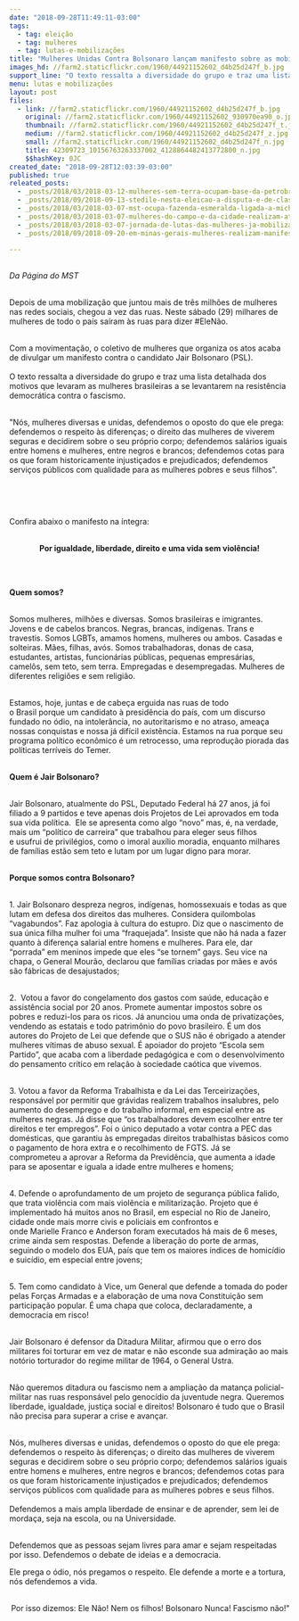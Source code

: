 ```yaml
---
date: "2018-09-28T11:49:11-03:00"
tags:
  - tag: eleição
  - tag: mulheres
  - tag: lutas-e-mobilizações
title: "Mulheres Unidas Contra Bolsonaro lançam manifesto sobre as mobilizações deste sábado (29)\n"
images_hd: //farm2.staticflickr.com/1960/44921152602_d4b25d247f_b.jpg
support_line: "O texto ressalta a diversidade do grupo e traz uma lista detalhada dos motivos que levaram as mulheres brasileiras a se levantarem na resistência democrática contra o fascismo\n\n"
menu: lutas e mobilizações
layout: post
files:
  - link: //farm2.staticflickr.com/1960/44921152602_d4b25d247f_b.jpg
    original: //farm2.staticflickr.com/1960/44921152602_930970ea90_o.jpg
    thumbnail: //farm2.staticflickr.com/1960/44921152602_d4b25d247f_t.jpg
    medium: //farm2.staticflickr.com/1960/44921152602_d4b25d247f_z.jpg
    small: //farm2.staticflickr.com/1960/44921152602_d4b25d247f_n.jpg
    title: 42309723_10156763263337002_4128864482413772800_n.jpg
    $$hashKey: 0JC
created_date: "2018-09-28T12:03:39-03:00"
published: true
releated_posts:
  - _posts/2018/03/2018-03-12-mulheres-sem-terra-ocupam-base-da-petrobras-em-sao-sebastiao-do-passe-ba.md
  - _posts/2018/09/2018-09-13-stedile-nesta-eleicao-a-disputa-e-de-classes-quem-esta-com-o-povo-e-contra-ele.md
  - _posts/2018/03/2018-03-07-mst-ocupa-fazenda-esmeralda-ligada-a-michel-temer-em-esquema-de-corrupcao.md
  - _posts/2018/03/2018-03-07-mulheres-do-campo-e-da-cidade-realizam-ato-unificado-no-goias.md
  - _posts/2018/03/2018-03-07-jornada-de-lutas-das-mulheres-ja-mobiliza-6-mil-trabalhadores-em-nove-estados.md
  - _posts/2018/09/2018-09-20-em-minas-gerais-mulheres-realizam-manifestacao-cultural-contra-o-fascismo.md

---
```

<p><br />
<em>Da P&aacute;gina do MST&nbsp;</em></p>

<p><br />
Depois de uma mobiliza&ccedil;&atilde;o que juntou&nbsp;mais de tr&ecirc;s milh&otilde;es de mulheres nas redes sociais, chegou a vez das ruas. Neste s&aacute;bado (29) milhares de mulheres de todo o pa&iacute;s sa&iacute;ram &agrave;s ruas para dizer #EleN&atilde;o.</p>

<p><br />
Com a movimenta&ccedil;&atilde;o,&nbsp;o coletivo de mulheres que organiza os atos acaba de divulgar um&nbsp;manifesto contra o candidato Jair Bolsonaro (PSL).&nbsp;<br />
<br />
O texto ressalta&nbsp;a diversidade do grupo e traz uma lista detalhada dos motivos que levaram as mulheres brasileiras a se levantarem na resist&ecirc;ncia democr&aacute;tica contra o fascismo.&nbsp;</p>

<p><br />
&quot;N&oacute;s, mulheres diversas e unidas, defendemos o oposto do que ele&nbsp;prega: defendemos o respeito &agrave;s diferen&ccedil;as; o direito das mulheres de viverem seguras e&nbsp;decidirem sobre o seu pr&oacute;prio corpo; defendemos sal&aacute;rios iguais entre homens e mulheres, entre negros e brancos; defendemos cotas para os que foram historicamente injusti&ccedil;ados e prejudicados; defendemos servi&ccedil;os p&uacute;blicos com qualidade&nbsp;para as mulheres pobres e seus filhos&quot;.</p>

<p>&nbsp;</p>

<p>&nbsp;</p>

<p>Confira abaixo o manifesto na &iacute;ntegra:&nbsp;</p>

<p style="text-align: center;"><br />
<strong>Por&nbsp;igualdade, liberdade, direito e uma vida sem viol&ecirc;ncia!</strong></p>

<p style="text-align: center;"><br />
&nbsp;</p>

<p><strong>Quem&nbsp;somos?</strong></p>

<p><br />
Somos&nbsp;mulheres, milh&otilde;es e diversas. Somos brasileiras e imigrantes. Jovens e de cabelos brancos.&nbsp;Negras, brancas, ind&iacute;genas.&nbsp;Trans e travestis.&nbsp;Somos LGBTs, amamos homens, mulheres ou ambos. Casadas e solteiras. M&atilde;es, filhas, av&oacute;s. Somos trabalhadoras, donas de casa, estudantes, artistas, funcion&aacute;rias p&uacute;blicas, pequenas empres&aacute;rias, camel&ocirc;s, sem teto,&nbsp;sem terra. Empregadas e desempregadas.&nbsp;Mulheres de diferentes religi&otilde;es e sem religi&atilde;o.</p>

<p><br />
Estamos, hoje,&nbsp;juntas e de cabe&ccedil;a erguida nas ruas&nbsp;de todo o&nbsp;Brasil&nbsp;porque&nbsp;um candidato &agrave; presid&ecirc;ncia do&nbsp;pa&iacute;s, com um discurso fundado no &oacute;dio, na intoler&acirc;ncia,&nbsp;no autoritarismo&nbsp;e no atraso, amea&ccedil;a nossas conquistas e nossa j&aacute; dif&iacute;cil exist&ecirc;ncia.&nbsp;Estamos na rua porque seu programa pol&iacute;tico econ&ocirc;mico &eacute; um retrocesso, uma reprodu&ccedil;&atilde;o piorada das pol&iacute;ticas terr&iacute;veis do Temer.</p>

<p><br />
<strong>Quem &eacute; Jair&nbsp;Bolsonaro?</strong></p>

<p><br />
Jair&nbsp;Bolsonaro, atualmente do PSL,&nbsp;Deputado Federal h&aacute; 27 anos, j&aacute; foi filiado a 9 partidos&nbsp;e teve apenas dois Projetos de Lei&nbsp;aprovados em toda sua vida pol&iacute;tica.&nbsp; Ele se apresenta&nbsp;como&nbsp;algo &ldquo;novo&rdquo; mas, &eacute;, na verdade, mais um &ldquo;pol&iacute;tico de carreira&rdquo;&nbsp;que&nbsp;trabalhou para eleger&nbsp;seus filhos e&nbsp;usufrui de privil&eacute;gios, como o imoral aux&iacute;lio moradia, enquanto milhares de fam&iacute;lias est&atilde;o sem teto e lutam por um lugar digno para morar.</p>

<p><br />
<strong>Porque somos contra Bolsonaro?</strong></p>

<p><br />
1. Jair Bolsonaro despreza negros, ind&iacute;genas, homossexuais e todas as que lutam em defesa dos direitos das mulheres.&nbsp;Considera quilombolas &ldquo;vagabundos&rdquo;.&nbsp;Faz apologia &agrave; cultura do estupro.&nbsp;Diz que o nascimento de sua &uacute;nica filha mulher foi uma &ldquo;fraquejada&rdquo;. Insiste que n&atilde;o h&aacute; nada a fazer quanto &agrave; diferen&ccedil;a salarial entre homens e mulheres. Para ele, dar &ldquo;porrada&rdquo; em meninos impede que eles &ldquo;se tornem&rdquo; gays. Seu vice na chapa, o General Mour&atilde;o, declarou que fam&iacute;lias&nbsp;criadas por m&atilde;es e av&oacute;s s&atilde;o f&aacute;bricas de desajustados;</p>

<p><br />
2.&nbsp; Votou a favor&nbsp;do congelamento dos&nbsp;gastos com sa&uacute;de, educa&ccedil;&atilde;o e assist&ecirc;ncia social por 20 anos. Promete aumentar impostos&nbsp;sobre os pobres e reduzi-los para os ricos. J&aacute; anunciou uma onda de privatiza&ccedil;&otilde;es, vendendo as estatais e todo patrim&ocirc;nio do povo brasileiro. &Eacute; um dos autores do Projeto de Lei&nbsp;que defende que o SUS n&atilde;o &eacute; obrigado a atender mulheres v&iacute;timas de abuso sexual. &Eacute; apoiador do projeto &ldquo;Escola sem Partido&rdquo;, que acaba com a liberdade pedag&oacute;gica e com o desenvolvimento do pensamento cr&iacute;tico em rela&ccedil;&atilde;o &agrave; sociedade&nbsp;ca&oacute;tica que vivemos.</p>

<p><br />
3. Votou a favor da Reforma Trabalhista e da Lei das Terceiriza&ccedil;&otilde;es, respons&aacute;vel por permitir que gr&aacute;vidas realizem trabalhos insalubres, pelo aumento do desemprego e do trabalho informal, em especial entre as mulheres&nbsp;negras. J&aacute; disse que &ldquo;os trabalhadores devem escolher entre ter direitos e ter empregos&rdquo;. Foi o &uacute;nico deputado a votar contra a PEC das dom&eacute;sticas, que garantiu &agrave;s empregadas direitos trabalhistas b&aacute;sicos como o pagamento de hora extra e o recolhimento de FGTS. J&aacute; se comprometeu&nbsp;a&nbsp;aprovar a Reforma da Previd&ecirc;ncia, que aumenta a idade para se aposentar e&nbsp;iguala a idade entre mulheres e homens;</p>

<p><br />
4. Defende o aprofundamento de um projeto de seguran&ccedil;a p&uacute;blica falido, que trata viol&ecirc;ncia com mais viol&ecirc;ncia e militariza&ccedil;&atilde;o. Projeto que &eacute; implementado h&aacute; muitos anos no Brasil, em especial no Rio de Janeiro, cidade onde mais morre civis e policiais em confrontos e onde&nbsp;Marielle&nbsp;Franco e Anderson foram executados h&aacute; mais de 6 meses, crime ainda sem respostas. Defende a libera&ccedil;&atilde;o do porte de armas, seguindo o modelo dos EUA, pa&iacute;s que tem os maiores &iacute;ndices de homic&iacute;dio e suic&iacute;dio, em especial entre jovens;</p>

<p><br />
5. Tem como candidato &agrave; Vice, um General que defende a tomada do poder pelas For&ccedil;as&nbsp;Armadas&nbsp;e a elabora&ccedil;&atilde;o de uma nova Constitui&ccedil;&atilde;o sem participa&ccedil;&atilde;o popular. &Eacute; uma chapa que coloca, declaradamente, a democracia em&nbsp;risco!</p>

<p><br />
Jair Bolsonaro&nbsp;&eacute; defensor da Ditadura Militar, afirmou que o erro dos militares foi torturar em vez de matar e n&atilde;o esconde sua admira&ccedil;&atilde;o ao mais not&oacute;rio torturador do regime militar de 1964, o General&nbsp;Ustra.</p>

<p><br />
N&atilde;o queremos ditadura ou fascismo nem a amplia&ccedil;&atilde;o da matan&ccedil;a policial-militar nas ruas respons&aacute;vel pelo genoc&iacute;dio da juventude negra. Queremos liberdade, igualdade, justi&ccedil;a social e direitos! Bolsonaro &eacute; tudo&nbsp;que o Brasil n&atilde;o precisa para superar a crise e avan&ccedil;ar.</p>

<p><br />
N&oacute;s, mulheres diversas e unidas, defendemos o oposto do que ele&nbsp;prega: defendemos o respeito &agrave;s diferen&ccedil;as; o direito das mulheres de viverem seguras e&nbsp;decidirem sobre o seu pr&oacute;prio corpo; defendemos sal&aacute;rios iguais entre homens e mulheres, entre negros e brancos; defendemos cotas para os que foram historicamente injusti&ccedil;ados e prejudicados; defendemos servi&ccedil;os p&uacute;blicos com qualidade&nbsp;para as mulheres pobres e seus filhos.<br />
<br />
Defendemos a mais ampla liberdade de ensinar e de aprender, sem lei de morda&ccedil;a, seja na escola, ou na Universidade.</p>

<p><br />
Defendemos que as pessoas sejam livres para amar e sejam respeitadas por isso. Defendemos o debate de ideias e a democracia.</p>

<p>Ele prega o &oacute;dio, n&oacute;s pregamos o respeito. Ele defende a morte e a tortura, n&oacute;s defendemos a vida.</p>

<p style="text-align: right;"><br />
Por isso dizemos:&nbsp;Ele N&atilde;o!&nbsp;Nem os filhos! Bolsonaro Nunca! Fascismo n&atilde;o!&quot;</p>
